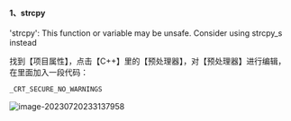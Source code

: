 #### 1、strcpy

'strcpy': This function or variable may be unsafe. Consider using strcpy_s instead

找到【项目属性】，点击【C++】里的【预处理器】，对【预处理器】进行编辑，在里面加入一段代码：

```CPP
_CRT_SECURE_NO_WARNINGS
```

![image-20230720233137958](E:/dev/Typora-Note/C++.assets/image-20230720233137958.png)